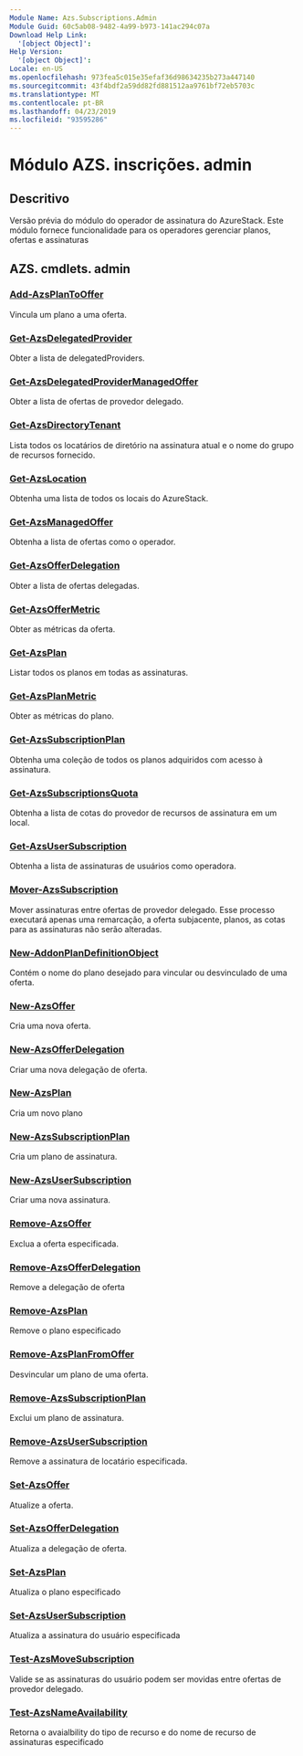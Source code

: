 ```yaml
---
Module Name: Azs.Subscriptions.Admin
Module Guid: 60c5ab08-9482-4a99-b973-141ac294c07a
Download Help Link:
  '[object Object]': 
Help Version:
  '[object Object]': 
Locale: en-US
ms.openlocfilehash: 973fea5c015e35efaf36d98634235b273a447140
ms.sourcegitcommit: 43f4bdf2a59dd82fd881512aa9761bf72eb5703c
ms.translationtype: MT
ms.contentlocale: pt-BR
ms.lasthandoff: 04/23/2019
ms.locfileid: "93595286"
---
```

# Módulo AZS. inscrições. admin
## Descritivo
Versão prévia do módulo do operador de assinatura do AzureStack.  Este módulo fornece funcionalidade para os operadores gerenciar planos, ofertas e assinaturas

## AZS. cmdlets. admin
### [Add-AzsPlanToOffer](Add-AzsPlanToOffer.md)
Vincula um plano a uma oferta.

### [Get-AzsDelegatedProvider](Get-AzsDelegatedProvider.md)
Obter a lista de delegatedProviders.

### [Get-AzsDelegatedProviderManagedOffer](Get-AzsDelegatedProviderManagedOffer.md)
Obter a lista de ofertas de provedor delegado.

### [Get-AzsDirectoryTenant](Get-AzsDirectoryTenant.md)
Lista todos os locatários de diretório na assinatura atual e o nome do grupo de recursos fornecido.

### [Get-AzsLocation](Get-AzsLocation.md)
Obtenha uma lista de todos os locais do AzureStack.

### [Get-AzsManagedOffer](Get-AzsManagedOffer.md)
Obtenha a lista de ofertas como o operador.

### [Get-AzsOfferDelegation](Get-AzsOfferDelegation.md)
Obter a lista de ofertas delegadas.

### [Get-AzsOfferMetric](Get-AzsOfferMetric.md)
Obter as métricas da oferta.

### [Get-AzsPlan](Get-AzsPlan.md)
Listar todos os planos em todas as assinaturas.

### [Get-AzsPlanMetric](Get-AzsPlanMetric.md)
Obter as métricas do plano.

### [Get-AzsSubscriptionPlan](Get-AzsSubscriptionPlan.md)
Obtenha uma coleção de todos os planos adquiridos com acesso à assinatura.

### [Get-AzsSubscriptionsQuota](Get-AzsSubscriptionsQuota.md)
Obtenha a lista de cotas do provedor de recursos de assinatura em um local.

### [Get-AzsUserSubscription](Get-AzsUserSubscription.md)
Obtenha a lista de assinaturas de usuários como operadora.

### [Mover-AzsSubscription](Move-AzsSubscription.md)
Mover assinaturas entre ofertas de provedor delegado.
Esse processo executará apenas uma remarcação, a oferta subjacente, planos, as cotas para as assinaturas não serão alteradas.

### [New-AddonPlanDefinitionObject](New-AddonPlanDefinitionObject.md)
Contém o nome do plano desejado para vincular ou desvinculado de uma oferta.

### [New-AzsOffer](New-AzsOffer.md)
Cria uma nova oferta.

### [New-AzsOfferDelegation](New-AzsOfferDelegation.md)
Criar uma nova delegação de oferta.

### [New-AzsPlan](New-AzsPlan.md)
Cria um novo plano

### [New-AzsSubscriptionPlan](New-AzsSubscriptionPlan.md)
Cria um plano de assinatura.

### [New-AzsUserSubscription](New-AzsUserSubscription.md)
Criar uma nova assinatura.

### [Remove-AzsOffer](Remove-AzsOffer.md)
Exclua a oferta especificada.

### [Remove-AzsOfferDelegation](Remove-AzsOfferDelegation.md)
Remove a delegação de oferta

### [Remove-AzsPlan](Remove-AzsPlan.md)
Remove o plano especificado

### [Remove-AzsPlanFromOffer](Remove-AzsPlanFromOffer.md)
Desvincular um plano de uma oferta.

### [Remove-AzsSubscriptionPlan](Remove-AzsSubscriptionPlan.md)
Exclui um plano de assinatura.

### [Remove-AzsUserSubscription](Remove-AzsUserSubscription.md)
Remove a assinatura de locatário especificada.

### [Set-AzsOffer](Set-AzsOffer.md)
Atualize a oferta.

### [Set-AzsOfferDelegation](Set-AzsOfferDelegation.md)
Atualiza a delegação de oferta.

### [Set-AzsPlan](Set-AzsPlan.md)
Atualiza o plano especificado

### [Set-AzsUserSubscription](Set-AzsUserSubscription.md)
Atualiza a assinatura do usuário especificada

### [Test-AzsMoveSubscription](Test-AzsMoveSubscription.md)
Valide se as assinaturas do usuário podem ser movidas entre ofertas de provedor delegado.

### [Test-AzsNameAvailability](Test-AzsNameAvailability.md)
Retorna o avaialbility do tipo de recurso e do nome de recurso de assinaturas especificado

